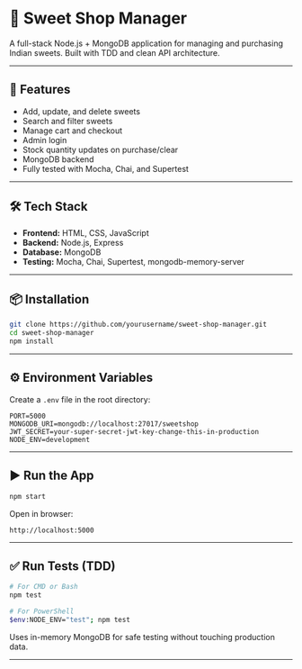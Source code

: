 
# 🍬 Sweet Shop Manager

A full-stack Node.js + MongoDB application for managing and purchasing Indian sweets. Built with TDD and clean API architecture.

---

## 🚀 Features

- Add, update, and delete sweets
- Search and filter sweets
- Manage cart and checkout
- Admin login
- Stock quantity updates on purchase/clear
- MongoDB backend
- Fully tested with Mocha, Chai, and Supertest

---

## 🛠️ Tech Stack

- **Frontend:** HTML, CSS, JavaScript
- **Backend:** Node.js, Express
- **Database:** MongoDB
- **Testing:** Mocha, Chai, Supertest, mongodb-memory-server

---

## 📦 Installation

```bash
git clone https://github.com/yourusername/sweet-shop-manager.git
cd sweet-shop-manager
npm install
```

---

## ⚙️ Environment Variables

Create a `.env` file in the root directory:

```env
PORT=5000
MONGODB_URI=mongodb://localhost:27017/sweetshop
JWT_SECRET=your-super-secret-jwt-key-change-this-in-production
NODE_ENV=development
```

---

## ▶️ Run the App

```bash
npm start
```

Open in browser:
```
http://localhost:5000
```

---

## ✅ Run Tests (TDD)

```bash
# For CMD or Bash
npm test

# For PowerShell
$env:NODE_ENV="test"; npm test
```

Uses in-memory MongoDB for safe testing without touching production data.

---


